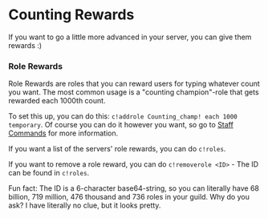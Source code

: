 # Counting Rewards

If you want to go a little more advanced in your server, you can give them rewards :)

### Role Rewards

Role Rewards are roles that you can reward users for typing whatever count you want. The most common usage is a "counting champion"-role that gets rewarded each 1000th count.

To set this up, you can do this: `c!addrole Counting_champ! each 1000 temporary`. Of course you can do it however you want, so go to [Staff Commands](staffcommands.html) for more information.

If you want a list of the servers' role rewards, you can do `c!roles`.

If you want to remove a role reward, you can do `c!removerole <ID>` - The ID can be found in `c!roles`.

Fun fact: The ID is a 6-character base64-string, so you can literally have 68 billion, 719 million, 476 thousand and 736 roles in your guild. Why do you ask? I have literally no clue, but it looks pretty.